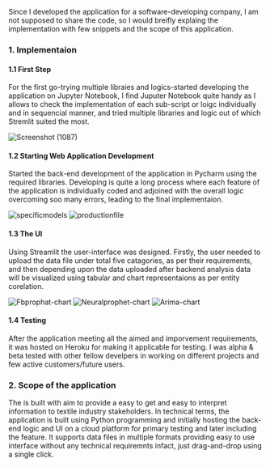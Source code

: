 Since I developed the application for a software-developing company, I am not supposed to share the code, so I would breifly explaing the implementation with few snippets and the scope of this application.

### 1. Implementaion

#### 1.1 First Step 
For the first go-trying multiple libraies and logics-started developing the application on Jupyter Notebook, I find Juputer Notebook quite handy as I allows to check the implementation of each sub-script or loigc individually and in sequencial manner, and tried multiple libraries and logic out of which Stremlit suited the most.

![Screenshot (1087)](https://user-images.githubusercontent.com/42034100/224525715-3be73a79-d17c-498e-a99c-56c775146674.png)


#### 1.2 Starting Web Application Development 
Started the back-end development of the application in Pycharm using the required libraries. Developing is quite a long process where each feature of the application is individually coded and adjoined with the overall logic overcoming soo many errors, leading to the final implementaion.

![specificmodels](https://user-images.githubusercontent.com/42034100/224525920-11db6a2a-f55a-4747-bab9-fedb7cf0e0ca.png)
![productionfile](https://user-images.githubusercontent.com/42034100/224525925-5edc0634-db4f-497a-86d7-6c422a0ddfda.png)


#### 1.3 The UI
Using Streamlit the user-interface was designed. Firstly, the user needed to upload the data file under total five catagories, as per their requirements, and then depending upon the data uploaded after backend analysis data will be visualized using tabular and chart representaions as per entity corelation.

![Fbprophat-chart](https://user-images.githubusercontent.com/42034100/224528006-8dc816ff-bb59-471f-bc86-e12889c2dd82.jpeg)
![Neuralprophet-chart](https://user-images.githubusercontent.com/42034100/224528008-dbd16d59-76fa-493f-9764-7244698a4d44.jpeg)
![Arima-chart](https://user-images.githubusercontent.com/42034100/224528009-03a18207-33cb-4956-b9d8-73c6f405d2fb.jpeg)


#### 1.4 Testing
After the application meeting all the aimed and imporvement requirements, it was hosted on Heroku for making it applicable for testing. I was alpha & beta tested with other fellow develpers in working on different projects and few active customers/future users.


### 2. Scope of the application
The is built with aim to provide a easy to get and easy to interpret information to textile industry stakeholders. In technical terms, the application is built using Python programming and initially hosting the back-end logic and UI on a cloud platform for primary testing and later including the feature. It supports data files in multiple formats providing easy to use interface without any technical requiremnts infact, just drag-and-drop using a single click.
